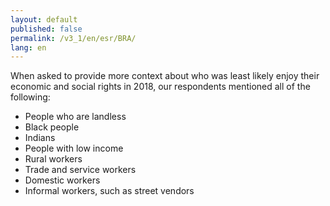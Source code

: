 ```yaml
---
layout: default
published: false
permalink: /v3_1/en/esr/BRA/
lang: en
---
```


When asked to provide more context about who was least likely enjoy their economic and social rights in 2018, our respondents mentioned all of the following:
-	People who are landless
-	Black people
-	Indians
-	People with low income
-	Rural workers
-	Trade and service workers
-	Domestic workers
-	Informal workers, such as street vendors

